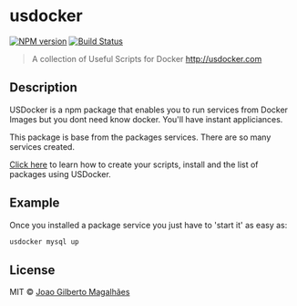 # usdocker 
[![NPM version](https://badge.fury.io/js/usdocker.svg)](https://npmjs.org/package/usdocker) 
[![Build Status](https://travis-ci.org/usdocker/usdocker.svg?branch=master)](https://travis-ci.org/usdocker/usdocker)

> A collection of Useful Scripts for Docker http://usdocker.com

## Description

USDocker is a npm package that enables you to run services from Docker Images but you dont need
know docker. You'll have instant appliciances.

This package is base from the packages services. There are so many services created. 

[Click here](https://github.com/usdocker/usdocker/docs/indexhttps://github.com/usdocker/usdocker/blob/master/docs/index.md) 
to learn how to create your scripts, install and the list of packages using USDocker.

## Example

Once you installed a package service you just have to 'start it' as easy as:

```bash
usdocker mysql up
```

## License

MIT © [Joao Gilberto Magalhães](https://github.com/byjg/)
